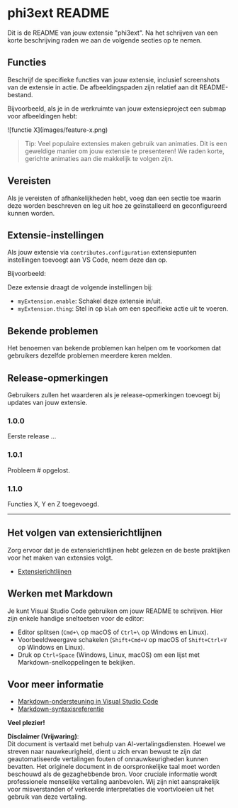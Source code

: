 # phi3ext README

Dit is de README van jouw extensie "phi3ext". Na het schrijven van een korte beschrijving raden we aan de volgende secties op te nemen.

## Functies

Beschrijf de specifieke functies van jouw extensie, inclusief screenshots van de extensie in actie. De afbeeldingspaden zijn relatief aan dit README-bestand.

Bijvoorbeeld, als je in de werkruimte van jouw extensieproject een submap voor afbeeldingen hebt:

\!\[functie X\]\(images/feature-x.png\)

> Tip: Veel populaire extensies maken gebruik van animaties. Dit is een geweldige manier om jouw extensie te presenteren! We raden korte, gerichte animaties aan die makkelijk te volgen zijn.

## Vereisten

Als je vereisten of afhankelijkheden hebt, voeg dan een sectie toe waarin deze worden beschreven en leg uit hoe ze geïnstalleerd en geconfigureerd kunnen worden.

## Extensie-instellingen

Als jouw extensie via `contributes.configuration` extensiepunten instellingen toevoegt aan VS Code, neem deze dan op.

Bijvoorbeeld:

Deze extensie draagt de volgende instellingen bij:

* `myExtension.enable`: Schakel deze extensie in/uit.
* `myExtension.thing`: Stel in op `blah` om een specifieke actie uit te voeren.

## Bekende problemen

Het benoemen van bekende problemen kan helpen om te voorkomen dat gebruikers dezelfde problemen meerdere keren melden.

## Release-opmerkingen

Gebruikers zullen het waarderen als je release-opmerkingen toevoegt bij updates van jouw extensie.

### 1.0.0

Eerste release ...

### 1.0.1

Probleem # opgelost.

### 1.1.0

Functies X, Y en Z toegevoegd.

---

## Het volgen van extensierichtlijnen

Zorg ervoor dat je de extensierichtlijnen hebt gelezen en de beste praktijken voor het maken van extensies volgt.

* [Extensierichtlijnen](https://code.visualstudio.com/api/references/extension-guidelines?WT.mc_id=aiml-137032-kinfeylo)

## Werken met Markdown

Je kunt Visual Studio Code gebruiken om jouw README te schrijven. Hier zijn enkele handige sneltoetsen voor de editor:

* Editor splitsen (`Cmd+\` op macOS of `Ctrl+\` op Windows en Linux).
* Voorbeeldweergave schakelen (`Shift+Cmd+V` op macOS of `Shift+Ctrl+V` op Windows en Linux).
* Druk op `Ctrl+Space` (Windows, Linux, macOS) om een lijst met Markdown-snelkoppelingen te bekijken.

## Voor meer informatie

* [Markdown-ondersteuning in Visual Studio Code](http://code.visualstudio.com/docs/languages/markdown?WT.mc_id=aiml-137032-kinfeylo)
* [Markdown-syntaxisreferentie](https://help.github.com/articles/markdown-basics/)

**Veel plezier!**

**Disclaimer (Vrijwaring)**:  
Dit document is vertaald met behulp van AI-vertalingsdiensten. Hoewel we streven naar nauwkeurigheid, dient u zich ervan bewust te zijn dat geautomatiseerde vertalingen fouten of onnauwkeurigheden kunnen bevatten. Het originele document in de oorspronkelijke taal moet worden beschouwd als de gezaghebbende bron. Voor cruciale informatie wordt professionele menselijke vertaling aanbevolen. Wij zijn niet aansprakelijk voor misverstanden of verkeerde interpretaties die voortvloeien uit het gebruik van deze vertaling.